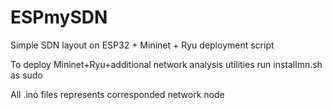 # ESPmySDN
Simple SDN layout on ESP32 + Mininet + Ryu deployment script

To deploy Mininet+Ryu+additional network analysis utilities run installmn.sh as sudo

All .ino files represents corresponded network node
